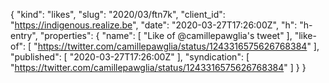 {
  "kind": "likes",
  "slug": "2020/03/ftn7k",
  "client_id": "https://indigenous.realize.be",
  "date": "2020-03-27T17:26:00Z",
  "h": "h-entry",
  "properties": {
    "name": [
      "Like of @camillepawglia's tweet"
    ],
    "like-of": [
      "https://twitter.com/camillepawglia/status/1243316575626768384"
    ],
    "published": [
      "2020-03-27T17:26:00Z"
    ],
    "syndication": [
      "https://twitter.com/camillepawglia/status/1243316575626768384"
    ]
  }
}
